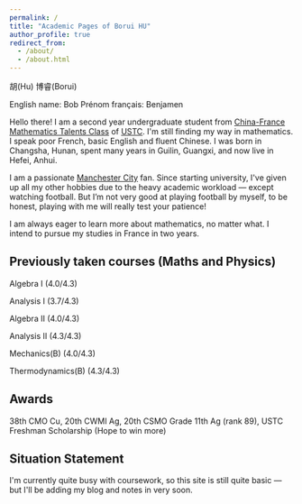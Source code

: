 ```yaml
---
permalink: /
title: "Academic Pages of Borui HU"
author_profile: true
redirect_from: 
  - /about/
  - /about.html
---
```

胡(Hu) 博睿(Borui)

English name: Bob    Prénom français: Benjamen

Hello there! I am a second year undergraduate student from [China-France Mathematics Talents Class](https://cfmath.ustc.edu.cn/main.htm) of [USTC](https://www.ustc.edu.cn/). I'm still finding my way in mathematics. I speak poor French, basic English and fluent Chinese. I was born in Changsha, Hunan, spent many years in Guilin, Guangxi, and now live in Hefei, Anhui.

I am a passionate [Manchester City](https://www.mancity.com/) fan. Since starting university, I've given up all my other hobbies due to the heavy academic workload — except watching football. But I’m not very good at playing football by myself, to be honest, playing with me will really test your patience!

I am always eager to learn more about mathematics, no matter what. I intend to pursue my studies in France in two years.

Previously taken courses (Maths and Physics)
---
Algebra I (4.0/4.3)

Analysis I (3.7/4.3)

Algebra II (4.0/4.3)

Analysis II (4.3/4.3)

Mechanics(B) (4.0/4.3)

Thermodynamics(B) (4.3/4.3)

Awards
---
38th CMO Cu, 20th CWMI Ag, 20th CSMO Grade 11th Ag (rank 89), USTC Freshman Scholarship (Hope to win more)

Situation Statement
---
I'm currently quite busy with coursework, so this site is still quite basic — but I'll be adding my blog and notes in very soon.
